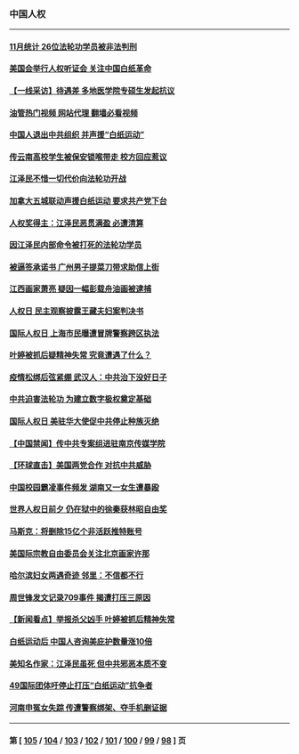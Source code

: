 ### 中国人权
---
#### [11月统计 26位法轮功学员被非法判刑](../../pages/ncid278/n13884724.md?12150445) 
#### [美国会举行人权听证会 关注中国白纸革命](../../pages/ncid278/n13884258.md?12150445) 
#### [【一线采访】待遇差 多地医学院专硕生发起抗议](../../pages/ncid278/n13883914.md?12150445) 
#### [油管热门视频 网站代理 翻墙必看视频](http://138.2.39.72:81/youtube.html?epic-marker?12150445)
#### [中国人退出中共组织 并声援“白纸运动”](../../pages/ncid278/n13882714.md?12150445) 
#### [传云南高校学生被保安锁喉带走 校方回应惹议](../../pages/ncid278/n13883844.md?12150445) 
#### [江泽民不惜一切代价向法轮功开战](../../pages/ncid278/n13883332.md?12150445) 
#### [加拿大五城联动声援白纸运动 要求共产党下台](../../pages/ncid278/n13883075.md?12150445) 
#### [人权奖得主：江泽民恶贯满盈 必遭清算](../../pages/ncid278/n13882937.md?12150445) 
#### [因江泽民内部命令被打死的法轮功学员](../../pages/ncid278/n13877409.md?12150445) 
#### [被逼签承诺书 广州男子提菜刀带求助信上街](../../pages/ncid278/n13882547.md?12150445) 
#### [江西画家萧亮 疑因一幅彭载舟油画被逮捕](../../pages/ncid278/n13882723.md?12150445) 
#### [人权日 民主观察披露王藏夫妇案判决书](../../pages/ncid278/n13882517.md?12150445) 
#### [国际人权日 上海市民曝遭冒牌警察跨区执法](../../pages/ncid278/n13882447.md?12150445) 
#### [叶婷被抓后疑精神失常 究竟遭遇了什么？](../../pages/ncid278/n13882350.md?12150445) 
#### [疫情松绑后弦紧绷 武汉人：中共治下没好日子](../../pages/ncid278/n13882348.md?12150445) 
#### [中共迫害法轮功 为建立数字极权奠定基础](../../pages/ncid278/n13882266.md?12150445) 
#### [国际人权日 美驻华大使促中共停止种族灭绝](../../pages/ncid278/n13882332.md?12150445) 
#### [【中国禁闻】传中共专案组进驻南京传媒学院](../../pages/ncid278/n13882283.md?12150445) 
#### [【环球直击】美国两党合作 对抗中共威胁](../../pages/ncid278/n13882284.md?12150445) 
#### [中国校园霸凌事件频发 湖南又一女生遭暴殴](../../pages/ncid278/n13882168.md?12150445) 
#### [世界人权日前夕 仍在狱中的徐秦获林昭自由奖](../../pages/ncid278/n13881950.md?12150445) 
#### [马斯克：将删除15亿个非活跃推特账号](../../pages/ncid278/n13882046.md?12150445) 
#### [美国际宗教自由委员会关注北京画家许那](../../pages/ncid278/n13881819.md?12150445) 
#### [哈尔滨妇女两遇奇迹 邻里：不信都不行](../../pages/ncid278/n13878017.md?12150445) 
#### [周世锋发文记录709事件 揭遭打压三原因](../../pages/ncid278/n13881308.md?12150445) 
#### [【新闻看点】举报杀父凶手 叶婷被抓后精神失常](../../pages/ncid278/n13881223.md?12150445) 
#### [白纸运动后 中国人咨询美庇护数量涨10倍](../../pages/ncid278/n13881172.md?12150445) 
#### [美知名作家：江泽民虽死 但中共邪恶本质不变](../../pages/ncid278/n13877684.md?12150445) 
#### [49国际团体吁停止打压“白纸运动”抗争者](../../pages/ncid278/n13880790.md?12150445) 
#### [河南申冤女失踪 传遭警察绑架、夺手机删证据](../../pages/ncid278/n13880211.md?12150445) 

---
#### 第 [ [105](./105.md?12150445) / [104](./104.md?12150445) / [103](./103.md?12150445) / [102](./102.md?12150445) / [101](./101.md?12150445) / [100](./100.md?12150445) / [99](./99.md?12150445) / [98](./98.md?12150445) ] 页
